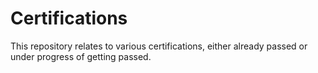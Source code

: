 # Certifications

This repository relates to various certifications, either already passed or under progress of getting passed.
